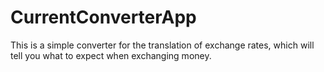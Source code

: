 # CurrentConverterApp
This is a simple converter for the translation of exchange rates, which will tell you what to expect when exchanging money.
